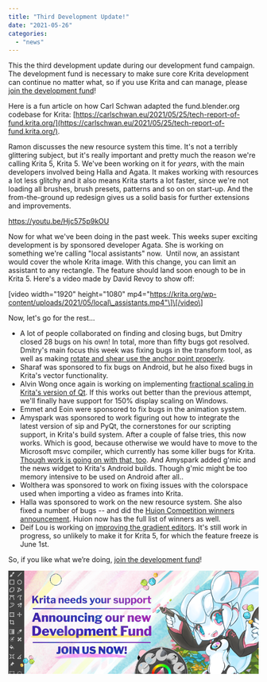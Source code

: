 ```yaml
---
title: "Third Development Update!"
date: "2021-05-26"
categories: 
  - "news"
---
```


This the third development update during our development fund campaign. The development fund is necessary to make sure core Krita development can continue no matter what, so if you use Krita and can manage, please [join the development fund](https://fund.krita.org)!

Here is a fun article on how Carl Schwan adapted the fund.blender.org codebase for Krita: [https://carlschwan.eu/2021/05/25/tech-report-of-fund.krita.org/](https://carlschwan.eu/2021/05/25/tech-report-of-fund.krita.org/).

Ramon discusses the new resource system this time. It's not a terribly glittering subject, but it's really important and pretty much the reason we're calling Krita 5, Krita 5. We've been working on it for _years_, with the main developers involved being Halla and Agata. It makes working with resources a lot less glitchy and it also means Krita starts a lot faster, since we're not loading all brushes, brush presets, patterns and so on on start-up. And the from-the-ground up redesign gives us a solid basis for further extensions and improvements.

https://youtu.be/Hjc575p9kOU

Now for what we've been doing in the past week. This weeks super exciting development is by sponsored developer Agata. She is working on something we're calling "local assistants" now.  Until now, an assistant would cover the whole Krita image. With this change, you can limit an assistant to any rectangle. The feature should land soon enough to be in Krita 5. Here's a video made by David Revoy to show off:

\[video width="1920" height="1080" mp4="https://krita.org/wp-content/uploads/2021/05/local\_assistants.mp4"\]\[/video\]

Now, let's go for the rest...

- A lot of people collaborated on finding and closing bugs, but Dmitry closed 28 bugs on his own! In total, more than fifty bugs got resolved. Dmitry's main focus this week was fixing bugs in the transform tool, as well as making [rotate and shear use the anchor point properly](https://invent.kde.org/graphics/krita/-/merge_requests/860).
- Sharaf was sponsored to fix bugs on Android, but he also fixed bugs in Krita's vector functionality.
- Alvin Wong once again is working on implementing [fractional scaling in Krita's version of Qt](https://invent.kde.org/graphics/krita/-/merge_requests/853). If this works out better than the previous attempt, we'll finally have support for 150% display scaling on Windows.
- Emmet and Eoin were sponsored to fix bugs in the animation system.
- Amyspark was sponsored to work figuring out how to integrate the latest version of sip and PyQt, the cornerstones for our scripting support, in Krita's build system. After a couple of false tries, this now works. Which is good, because otherwise we would have to move to the Microsoft msvc compiler, which currently has some killer bugs for Krita. [Though work is going on with that, too](https://invent.kde.org/graphics/krita/-/merge_requests/776). And Amyspark added g'mic and the news widget to Krita's Android builds. Though g'mic might be too memory intensive to be used on Android after all..
- Wolthera was sponsored to work on fixing issues with the colorspace used when importing a video as frames into Krita.
- Halla was sponsored to work on the new resource system. She also fixed a number of bugs -- and did the [Huion Competition winners announcement](/item/huion-and-krita-competition-winners/). Huion now has the full list of winners as well.
- Deif Lou is working on [improving the gradient editors](https://invent.kde.org/graphics/krita/-/merge_requests/857). It's still work in progress, so unlikely to make it for Krita 5, for which the feature freeze is June 1st.

So, if you like what we’re doing, [join the development fund](https://fund.krita.org)!

[![](../images/landing-page-banner.png)](https://fund.krita.org)
